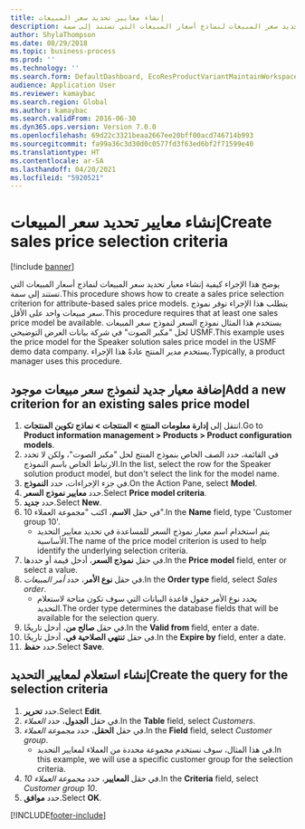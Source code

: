 ```yaml
---
title: إنشاء معايير تحديد سعر المبيعات
description: يوضح هذا الإجراء كيفية إنشاء معيار تحديد سعر المبيعات لنماذج أسعار المبيعات التي تستند إلى سمة.
author: ShylaThompson
ms.date: 08/29/2018
ms.topic: business-process
ms.prod: ''
ms.technology: ''
ms.search.form: DefaultDashboard, EcoResProductVariantMaintainWorkspace, PCProductConfigurationModelListPage, PCPriceModelSelectionCriteria, SysQueryForm, SysQueryTableLookUp, SysQueryFieldLookUp
audience: Application User
ms.reviewer: kamaybac
ms.search.region: Global
ms.author: kamaybac
ms.search.validFrom: 2016-06-30
ms.dyn365.ops.version: Version 7.0.0
ms.openlocfilehash: 69d22c3321beaa2667ee20bff00acd746714b993
ms.sourcegitcommit: fa99a36c3d30d0c0577fd3f63ed6bf2f71599e40
ms.translationtype: HT
ms.contentlocale: ar-SA
ms.lasthandoff: 04/20/2021
ms.locfileid: "5920521"
---
```

# <a name="create-sales-price-selection-criteria"></a><span data-ttu-id="0d04e-103">إنشاء معايير تحديد سعر المبيعات</span><span class="sxs-lookup"><span data-stu-id="0d04e-103">Create sales price selection criteria</span></span>

[!include [banner](../../includes/banner.md)]

<span data-ttu-id="0d04e-104">يوضح هذا الإجراء كيفية إنشاء معيار تحديد سعر المبيعات لنماذج أسعار المبيعات التي تستند إلى سمة.</span><span class="sxs-lookup"><span data-stu-id="0d04e-104">This procedure shows how to create a sales price selection criterion for attribute-based sales price models.</span></span> <span data-ttu-id="0d04e-105">يتطلب هذا الإجراء توفر نموذج سعر مبيعات واحد على الأقل.</span><span class="sxs-lookup"><span data-stu-id="0d04e-105">This procedure requires that at least one sales price model be available.</span></span> <span data-ttu-id="0d04e-106">يستخدم هذا المثال نموذج السعر لنموذج سعر المبيعات لحل "مكبر الصوت" في شركة بيانات العرض التوضيحي USMF.‬</span><span class="sxs-lookup"><span data-stu-id="0d04e-106">This example uses the price model for the Speaker solution sales price model in the USMF demo data company.</span></span> <span data-ttu-id="0d04e-107">يستخدم مدير المنتج عادةً هذا الإجراء.</span><span class="sxs-lookup"><span data-stu-id="0d04e-107">Typically, a product manager uses this procedure.</span></span>

## <a name="add-a-new-criterion-for-an-existing-sales-price-model"></a><span data-ttu-id="0d04e-108">إضافة معيار جديد لنموذج سعر مبيعات موجود</span><span class="sxs-lookup"><span data-stu-id="0d04e-108">Add a new criterion for an existing sales price model</span></span>

1. <span data-ttu-id="0d04e-109">انتقل إلى **إدارة معلومات المنتج \> المنتجات \> نماذج تكوين المنتجات**.</span><span class="sxs-lookup"><span data-stu-id="0d04e-109">Go to **Product information management \> Products \> Product configuration models**.</span></span>
1. <span data-ttu-id="0d04e-110">في القائمة، حدد الصف الخاص بنموذج المنتج لحل "مكبر الصوت"، ولكن لا تحدد الارتباط الخاص باسم النموذج.</span><span class="sxs-lookup"><span data-stu-id="0d04e-110">In the list, select the row for the Speaker solution product model, but don't select the link for the model name.</span></span>
1. <span data-ttu-id="0d04e-111">في جزء الإجراءات، حدد **النموذج**.</span><span class="sxs-lookup"><span data-stu-id="0d04e-111">On the Action Pane, select **Model**.</span></span>
1. <span data-ttu-id="0d04e-112">حدد **معايير نموذج السعر**.</span><span class="sxs-lookup"><span data-stu-id="0d04e-112">Select **Price model criteria**.</span></span>
1. <span data-ttu-id="0d04e-113">حدد **جديد**.</span><span class="sxs-lookup"><span data-stu-id="0d04e-113">Select **New**.</span></span>
1. <span data-ttu-id="0d04e-114">في حقل **الاسم**، اكتب "مجموعة العملاء 10".</span><span class="sxs-lookup"><span data-stu-id="0d04e-114">In the **Name** field, type 'Customer group 10'.</span></span>
    * <span data-ttu-id="0d04e-115">يتم استخدام اسم معيار نموذج السعر للمساعدة في تحديد معايير التحديد الأساسية.</span><span class="sxs-lookup"><span data-stu-id="0d04e-115">The name of the price model criterion is used to help identify the underlying selection criteria.</span></span>  
1. <span data-ttu-id="0d04e-116">في حقل **نموذج السعر**، أدخل قيمة أو حددها.</span><span class="sxs-lookup"><span data-stu-id="0d04e-116">In the **Price model** field, enter or select a value.</span></span>
1. <span data-ttu-id="0d04e-117">في حقل **نوع الأمر**، حدد *أمر المبيعات*.</span><span class="sxs-lookup"><span data-stu-id="0d04e-117">In the **Order type** field, select *Sales order*.</span></span>
    * <span data-ttu-id="0d04e-118">يحدد نوع الأمر حقول قاعدة البيانات التي سوف تكون متاحة لاستعلام التحديد.</span><span class="sxs-lookup"><span data-stu-id="0d04e-118">The order type determines the database fields that will be available for the selection query.</span></span>  
1. <span data-ttu-id="0d04e-119">في حقل **صالح من**، أدخل تاريخًا.</span><span class="sxs-lookup"><span data-stu-id="0d04e-119">In the **Valid from** field, enter a date.</span></span>
1. <span data-ttu-id="0d04e-120">في حقل **تنتهي الصلاحية في**، أدخل تاريخًا.</span><span class="sxs-lookup"><span data-stu-id="0d04e-120">In the **Expire by** field, enter a date.</span></span>
1. <span data-ttu-id="0d04e-121">حدد **حفظ**.</span><span class="sxs-lookup"><span data-stu-id="0d04e-121">Select **Save**.</span></span>

## <a name="create-the-query-for-the-selection-criteria"></a><span data-ttu-id="0d04e-122">إنشاء استعلام لمعايير التحديد</span><span class="sxs-lookup"><span data-stu-id="0d04e-122">Create the query for the selection criteria</span></span>

1. <span data-ttu-id="0d04e-123">حدد **تحرير**.</span><span class="sxs-lookup"><span data-stu-id="0d04e-123">Select **Edit**.</span></span>
2. <span data-ttu-id="0d04e-124">في حقل **الجدول**، حدد *العملاء*.</span><span class="sxs-lookup"><span data-stu-id="0d04e-124">In the **Table** field, select *Customers*.</span></span>
3. <span data-ttu-id="0d04e-125">في حقل **الحقل**، حدد *مجموعة العملاء*.</span><span class="sxs-lookup"><span data-stu-id="0d04e-125">In the **Field** field, select *Customer group*.</span></span>
    * <span data-ttu-id="0d04e-126">في هذا المثال، سوف نستخدم مجموعة محددة من العملاء لمعايير التحديد.</span><span class="sxs-lookup"><span data-stu-id="0d04e-126">In this example, we will use a specific customer group for the selection criteria.</span></span>  
4. <span data-ttu-id="0d04e-127">في حقل **المعايير**، حدد *مجموعة العملاء 10*.</span><span class="sxs-lookup"><span data-stu-id="0d04e-127">In the **Criteria** field, select *Customer group 10*.</span></span>
5. <span data-ttu-id="0d04e-128">حدد **موافق**.</span><span class="sxs-lookup"><span data-stu-id="0d04e-128">Select **OK**.</span></span>



[!INCLUDE[footer-include](../../../includes/footer-banner.md)]